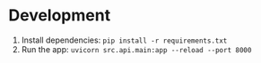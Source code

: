 # Development
1. Install dependencies: `pip install -r requirements.txt`
2. Run the app: `uvicorn src.api.main:app --reload --port 8000`